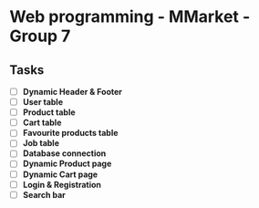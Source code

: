 # Web programming - MMarket - Group 7
## Tasks
- [ ] **Dynamic Header & Footer**
- [ ] **User table**
- [ ] **Product table**
- [ ] **Cart table**
- [ ] **Favourite products table**
- [ ] **Job table**
- [ ] **Database connection**
- [ ] **Dynamic Product page**
- [ ] **Dynamic Cart page**
- [ ] **Login & Registration**
- [ ] **Search bar**
